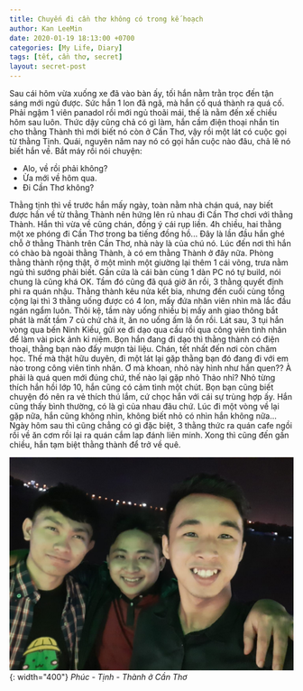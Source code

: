 ```yaml
---
title: Chuyến đi cần thơ không có trong kế hoạch
author: Kan LeeMin
date: 2020-01-19 18:13:00 +0700
categories: [My Life, Diary]
tags: [tết, cần thơ, secret]
layout: secret-post
---
```


Sau cái hôm vừa xuống xe đã vào bàn ấy, tối hắn nằm trằn trọc đến tận sáng mới ngủ được. Sức hắn 1 lon đã ngã, mà hắn cố quá thành ra quá cố. Phải ngậm 1 viên panadol rồi mới ngủ thoãi mái, thế là nằm đến xế chiều hôm sau luôn.
Thức dậy cũng chả có gì làm, hắn cầm điện thoại nhắn tin cho thằng Thành thì mới biết nó còn ở Cần Thơ, vậy rồi một lát có cuộc gọi từ thằng Tịnh. Quái, nguyên năm nay nó có gọi hắn cuộc nào đâu, chả lẽ nó biết hắn về. Bắt máy rồi nói chuyện:

- Alo, về rồi phải không?
- Ừa mới về hôm qua.
- Đi Cần Thơ không?

Thằng tịnh thì về trước hắn mấy ngày, toàn nằm nhà chán quá, nay biết được hắn về từ thằng Thành nên hứng lên rủ nhau đi Cần Thơ chơi với thằng Thành. Hắn thì vừa về cũng chán, đồng ý cái rụp liền. 
4h chiều, hai thằng một xe phóng đi Cần Thơ trong ba tiếng đồng hồ...
Đây là lần đầu hắn ghé chỗ ở thằng Thành trên Cần Thơ, nhà này là của chú nó. Lúc đến nơi thì hắn có chào bà ngoài thằng Thành, à có em thằng Thành ở đây nữa. Phòng thằng thành rộng thật, ở một mình một giường lại thêm 1 cái võng, trưa nằm ngủ thì sướng phải biết. Gần cửa là cái bàn cùng 1 dàn PC nó tự build, nói chung là cũng khá OK.
Tầm đó cũng đã quá giờ ăn rồi, 3 thằng quyết định phi ra quán nhậu. Thằng thành kêu nửa kết bia, nhưng đến cuối cùng tổng cộng lại thì 3 thằng uống được có 4 lon,  mấy đứa nhân viên nhìn mà lắc đầu ngán ngẩm luôn. Thôi kệ, tầm này uống nhiều bị mấy anh giao thông bắt phát là mất tầm 7 củ chứ chả ít, ăn no uống ấm là ổn rồi. Lát sau, 3 tụi hắn vòng qua bến Ninh Kiều, gửi xe đi dạo qua cầu rồi qua công viên tình nhân để làm vài pick ảnh kỉ niệm.
Bọn hắn đang đi dạo thì thằng thành có điện thoại, thằng bạn nào đấy mượn tài liệu. Chán, tết nhất đến nơi còn chăm học. Thế mà thật hữu duyên, đi một lát lại gặp thằng bạn đó đang đi với em nào trong công viên tình nhân. Ơ mà khoan, nhỏ này hình như hắn quen?? À phải là quá quen mới đúng chứ, thế nào lại gặp nhỏ Thảo nhỉ? Nhỏ từng thích hắn hồi lớp 10, hắn cũng có cảm tình một chút. Bọn bạn cũng biết chuyện đó nên ra vẻ thích thú lắm, cứ chọc hắn với cái sự trùng hợp ấy. Hắn cũng thấy bình thường, có là gì của nhau đâu chứ.
Lúc đi một vòng về lại gặp nữa, hắn cũng không nhìn, không biết nhỏ có nhìn hắn không nữa...
Ngày hôm sau thì cũng chẳng có gì đặc biệt, 3 thằng thức ra quán cafe ngồi rồi về ăn cơm rồi lại ra quán cắm lap đánh liên minh. Xong thì cũng đến gần chiều, hắn tạm biệt thằng thành để trở về quê.

![Desktop View, img-description](/assets/img/kan-thanh-tinh.jpg){: width="400"}
_Phúc - Tịnh - Thành ở Cần Thơ_